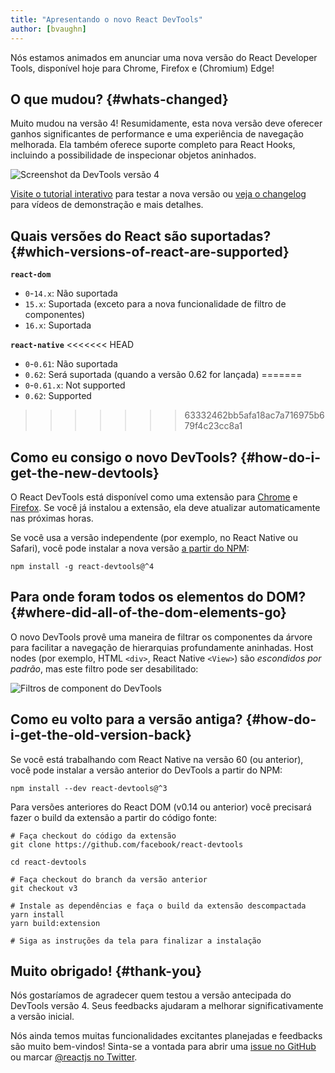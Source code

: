 ```yaml
---
title: "Apresentando o novo React DevTools"
author: [bvaughn]
---
```

Nós estamos animados em anunciar uma nova versão do React Developer Tools, disponível hoje para Chrome, Firefox e (Chromium) Edge!

## O que mudou? {#whats-changed}

Muito mudou na versão 4!
Resumidamente, esta nova versão deve oferecer ganhos significantes de performance e uma experiência de navegação melhorada.
Ela também oferece suporte completo para React Hooks, incluindo a possibilidade de inspecionar objetos aninhados.

![Screenshot da DevTools versão 4](../images/blog/devtools-v4-screenshot.png)

[Visite o tutorial interativo](https://react-devtools-tutorial.now.sh/) para testar a nova versão ou [veja o changelog](https://github.com/facebook/react/blob/master/packages/react-devtools/CHANGELOG.md#400-august-15-2019) para vídeos de demonstração e mais detalhes.

## Quais versões do React são suportadas? {#which-versions-of-react-are-supported}

**`react-dom`**

* `0`-`14.x`: Não suportada
* `15.x`: Suportada (exceto para a nova funcionalidade de filtro de componentes)
* `16.x`: Suportada

**`react-native`**
<<<<<<< HEAD
* `0`-`0.61`: Não suportada
* `0.62`: Será suportada (quando a versão 0.62 for lançada)
=======
* `0`-`0.61.x`: Not supported
* `0.62`: Supported
>>>>>>> 63332462bb5afa18ac7a716975b679f4c23cc8a1

## Como eu consigo o novo DevTools? {#how-do-i-get-the-new-devtools}

O React DevTools está disponível como uma extensão para [Chrome](https://chrome.google.com/webstore/detail/react-developer-tools/fmkadmapgofadopljbjfkapdkoienihi?hl=en) e [Firefox](https://addons.mozilla.org/en-US/firefox/addon/react-devtools/).
Se você já instalou a extensão, ela deve atualizar automaticamente nas próximas horas.

Se você usa a versão independente (por exemplo, no React Native ou Safari), você pode instalar a nova versão [a partir do NPM](https://www.npmjs.com/package/react-devtools):

```shell
npm install -g react-devtools@^4
```

## Para onde foram todos os elementos do DOM? {#where-did-all-of-the-dom-elements-go}

O novo DevTools provê uma maneira de filtrar os componentes da árvore para facilitar a navegação de hierarquias profundamente aninhadas.
Host nodes (por exemplo, HTML `<div>`, React Native `<View>`) são *escondidos por padrão*, mas este filtro pode ser desabilitado:

![Filtros de component do DevTools](../images/blog/devtools-component-filters.gif)

## Como eu volto para a versão antiga? {#how-do-i-get-the-old-version-back}

Se você está trabalhando com React Native na versão 60 (ou anterior), você pode instalar a versão anterior do DevTools a partir do NPM:

```shell
npm install --dev react-devtools@^3
```

Para versões anteriores do React DOM (v0.14 ou anterior) você precisará fazer o build da extensão a partir do código fonte:

```shell
# Faça checkout do código da extensão
git clone https://github.com/facebook/react-devtools

cd react-devtools

# Faça checkout do branch da versão anterior
git checkout v3

# Instale as dependências e faça o build da extensão descompactada
yarn install
yarn build:extension

# Siga as instruções da tela para finalizar a instalação
```

## Muito obrigado! {#thank-you}

Nós gostaríamos de agradecer quem testou a versão antecipada do DevTools versão 4.
Seus feedbacks ajudaram a melhorar significativamente a versão inicial.

Nós ainda temos muitas funcionalidades excitantes planejadas e feedbacks são muito bem-vindos!
Sinta-se a vontada para abrir uma [issue no GitHub](https://github.com/facebook/react/issues/new?labels=Component:%20Developer%20Tools) ou marcar [@reactjs no Twitter](https://twitter.com/reactjs).
